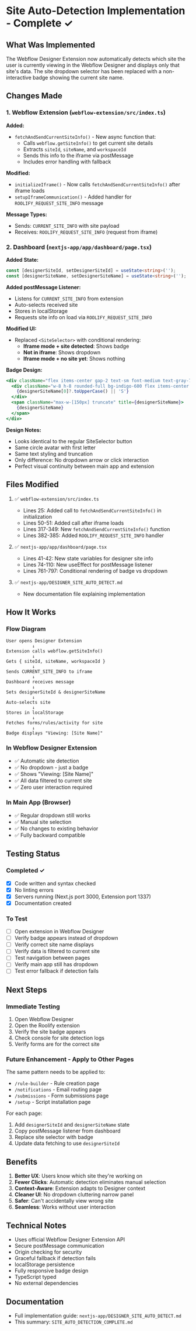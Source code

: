# Site Auto-Detection Implementation - Complete ✓

## What Was Implemented

The Webflow Designer Extension now automatically detects which site the user is currently viewing in the Webflow Designer and displays only that site's data. The site dropdown selector has been replaced with a non-interactive badge showing the current site name.

## Changes Made

### 1. Webflow Extension (`webflow-extension/src/index.ts`)

**Added:**
- `fetchAndSendCurrentSiteInfo()` - New async function that:
  - Calls `webflow.getSiteInfo()` to get current site details
  - Extracts `siteId`, `siteName`, and `workspaceId`
  - Sends this info to the iframe via postMessage
  - Includes error handling with fallback

**Modified:**
- `initializeIframe()` - Now calls `fetchAndSendCurrentSiteInfo()` after iframe loads
- `setupIframeCommunication()` - Added handler for `ROOLIFY_REQUEST_SITE_INFO` message

**Message Types:**
- Sends: `CURRENT_SITE_INFO` with site payload
- Receives: `ROOLIFY_REQUEST_SITE_INFO` (request from iframe)

### 2. Dashboard (`nextjs-app/app/dashboard/page.tsx`)

**Added State:**
```typescript
const [designerSiteId, setDesignerSiteId] = useState<string>('');
const [designerSiteName, setDesignerSiteName] = useState<string>('');
```

**Added postMessage Listener:**
- Listens for `CURRENT_SITE_INFO` from extension
- Auto-selects received site
- Stores in localStorage
- Requests site info on load via `ROOLIFY_REQUEST_SITE_INFO`

**Modified UI:**
- Replaced `<SiteSelector>` with conditional rendering:
  - **Iframe mode + site detected**: Shows badge
  - **Not in iframe**: Shows dropdown
  - **Iframe mode + no site yet**: Shows nothing

**Badge Design:**
```jsx
<div className="flex items-center gap-2 text-sm font-medium text-gray-700">
  <div className="w-8 h-8 rounded-full bg-indigo-600 flex items-center justify-center text-white font-bold text-xs">
    {designerSiteName[0]?.toUpperCase() || 'S'}
  </div>
  <span className="max-w-[150px] truncate" title={designerSiteName}>
    {designerSiteName}
  </span>
</div>
```

**Design Notes:**
- Looks identical to the regular SiteSelector button
- Same circle avatar with first letter
- Same text styling and truncation
- Only difference: No dropdown arrow or click interaction
- Perfect visual continuity between main app and extension

## Files Modified

1. ✅ `webflow-extension/src/index.ts`
   - Lines 25: Added call to `fetchAndSendCurrentSiteInfo()` in initialization
   - Lines 50-51: Added call after iframe loads
   - Lines 317-349: New `fetchAndSendCurrentSiteInfo()` function
   - Lines 382-385: Added `ROOLIFY_REQUEST_SITE_INFO` handler

2. ✅ `nextjs-app/app/dashboard/page.tsx`
   - Lines 41-42: New state variables for designer site info
   - Lines 74-110: New useEffect for postMessage listener
   - Lines 761-797: Conditional rendering of badge vs dropdown

3. ✅ `nextjs-app/DESIGNER_SITE_AUTO_DETECT.md`
   - New documentation file explaining implementation

## How It Works

### Flow Diagram
```
User opens Designer Extension
          ↓
Extension calls webflow.getSiteInfo()
          ↓
Gets { siteId, siteName, workspaceId }
          ↓
Sends CURRENT_SITE_INFO to iframe
          ↓
Dashboard receives message
          ↓
Sets designerSiteId & designerSiteName
          ↓
Auto-selects site
          ↓
Stores in localStorage
          ↓
Fetches forms/rules/activity for site
          ↓
Badge displays "Viewing: [Site Name]"
```

### In Webflow Designer Extension
- ✅ Automatic site detection
- ✅ No dropdown - just a badge
- ✅ Shows "Viewing: [Site Name]"
- ✅ All data filtered to current site
- ✅ Zero user interaction required

### In Main App (Browser)
- ✅ Regular dropdown still works
- ✅ Manual site selection
- ✅ No changes to existing behavior
- ✅ Fully backward compatible

## Testing Status

### Completed ✓
- [x] Code written and syntax checked
- [x] No linting errors
- [x] Servers running (Next.js port 3000, Extension port 1337)
- [x] Documentation created

### To Test
- [ ] Open extension in Webflow Designer
- [ ] Verify badge appears instead of dropdown
- [ ] Verify correct site name displays
- [ ] Verify data is filtered to current site
- [ ] Test navigation between pages
- [ ] Verify main app still has dropdown
- [ ] Test error fallback if detection fails

## Next Steps

### Immediate Testing
1. Open Webflow Designer
2. Open the Roolify extension
3. Verify the site badge appears
4. Check console for site detection logs
5. Verify forms are for the correct site

### Future Enhancement - Apply to Other Pages
The same pattern needs to be applied to:
- `/rule-builder` - Rule creation page
- `/notifications` - Email routing page
- `/submissions` - Form submissions page
- `/setup` - Script installation page

For each page:
1. Add `designerSiteId` and `designerSiteName` state
2. Copy postMessage listener from dashboard
3. Replace site selector with badge
4. Update data fetching to use `designerSiteId`

## Benefits

1. **Better UX**: Users know which site they're working on
2. **Fewer Clicks**: Automatic detection eliminates manual selection
3. **Context-Aware**: Extension adapts to Designer context
4. **Cleaner UI**: No dropdown cluttering narrow panel
5. **Safer**: Can't accidentally view wrong site
6. **Seamless**: Works without user interaction

## Technical Notes

- Uses official Webflow Designer Extension API
- Secure postMessage communication
- Origin checking for security
- Graceful fallback if detection fails
- localStorage persistence
- Fully responsive badge design
- TypeScript typed
- No external dependencies

## Documentation

- Full implementation guide: `nextjs-app/DESIGNER_SITE_AUTO_DETECT.md`
- This summary: `SITE_AUTO_DETECTION_COMPLETE.md`

